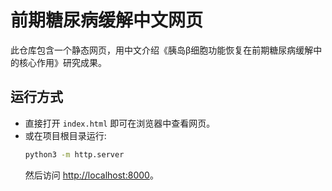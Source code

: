 # 前期糖尿病缓解中文网页

此仓库包含一个静态网页，用中文介绍《胰岛β细胞功能恢复在前期糖尿病缓解中的核心作用》研究成果。

## 运行方式

- 直接打开 `index.html` 即可在浏览器中查看网页。
- 或在项目根目录运行:
  ```bash
  python3 -m http.server
  ```
  然后访问 <http://localhost:8000>。

